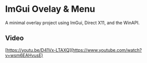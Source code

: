 # ImGui Ovelay & Menu
A minimal overlay project using ImGui, Direct X11, and the WinAPI.
## Video
[https://youtu.be/D41Vx-LTAXQ](https://www.youtube.com/watch?v=wsm6EAHvusE)
